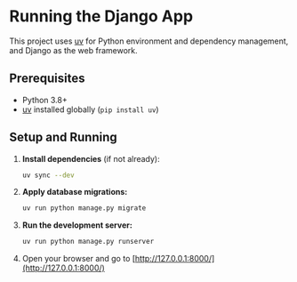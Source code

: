 # Running the Django App

This project uses [uv](https://github.com/astral-sh/uv) for Python environment and dependency management, and Django as the web framework.

## Prerequisites
- Python 3.8+
- [uv](https://github.com/astral-sh/uv) installed globally (`pip install uv`)

## Setup and Running

1. **Install dependencies** (if not already):
   ```sh
   uv sync --dev
   ```

2. **Apply database migrations:**
   ```sh
   uv run python manage.py migrate
   ```

3. **Run the development server:**
   ```sh
   uv run python manage.py runserver
   ```

4. Open your browser and go to [http://127.0.0.1:8000/](http://127.0.0.1:8000/)
